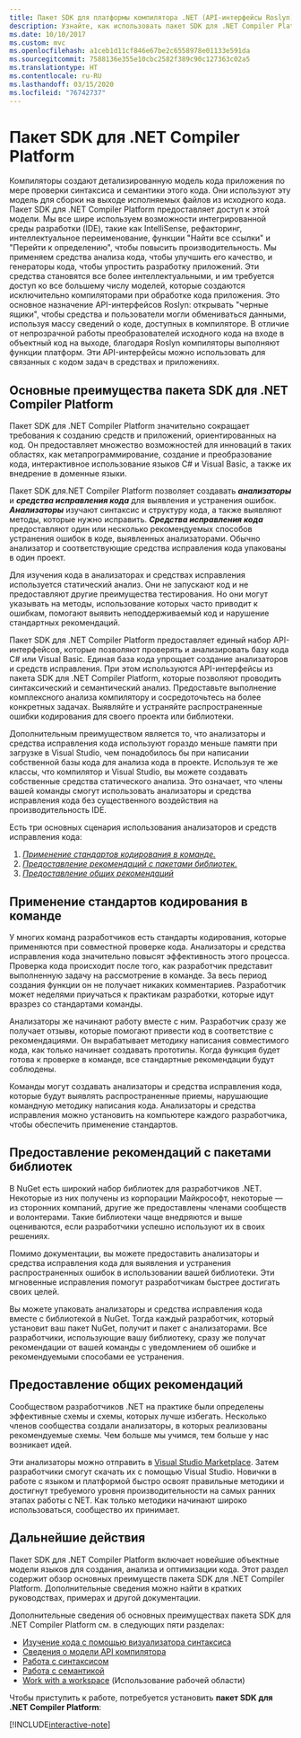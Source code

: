 ```yaml
---
title: Пакет SDK для платформы компилятора .NET (API-интерфейсы Roslyn)
description: Узнайте, как использовать пакет SDK для .NET Compiler Platform (другое название — API-интерфейсы Roslyn), чтобы анализировать код .NET, находить ошибки и исправлять их.
ms.date: 10/10/2017
ms.custom: mvc
ms.openlocfilehash: a1ceb1d11cf846e67be2c6558978e01133e591da
ms.sourcegitcommit: 7588136e355e10cbc2582f389c90c127363c02a5
ms.translationtype: HT
ms.contentlocale: ru-RU
ms.lasthandoff: 03/15/2020
ms.locfileid: "76742737"
---
```

# <a name="the-net-compiler-platform-sdk"></a>Пакет SDK для .NET Compiler Platform

Компиляторы создают детализированную модель кода приложения по мере проверки синтаксиса и семантики этого кода. Они используют эту модель для сборки на выходе исполняемых файлов из исходного кода. Пакет SDK для .NET Compiler Platform предоставляет доступ к этой модели. Мы все шире используем возможности интегрированной среды разработки (IDE), такие как IntelliSense, рефакторинг, интеллектуальное переименование, функции "Найти все ссылки" и "Перейти к определению", чтобы повысить производительность. Мы применяем средства анализа кода, чтобы улучшить его качество, и генераторы кода, чтобы упростить разработку приложений. Эти средства становятся все более интеллектуальными, и им требуется доступ ко все большему числу моделей, которые создаются исключительно компиляторами при обработке кода приложения. Это основное назначение API-интерфейсов Roslyn: открывать "черные ящики", чтобы средства и пользователи могли обмениваться данными, используя массу сведений о коде, доступных в компиляторе.
В отличие от непрозрачной работы преобразователей исходного кода на входе в объектный код на выходе, благодаря Roslyn компиляторы выполняют функции платформ. Эти API-интерфейсы можно использовать для связанных с кодом задач в средствах и приложениях.

## <a name="net-compiler-platform-sdk-concepts"></a>Основные преимущества пакета SDK для .NET Compiler Platform

Пакет SDK для .NET Compiler Platform значительно сокращает требования к созданию средств и приложений, ориентированных на код. Он предоставляет множество возможностей для инноваций в таких областях, как метапрограммирование, создание и преобразование кода, интерактивное использование языков C# и Visual Basic, а также их внедрение в доменные языки.

Пакет SDK для.NET Compiler Platform позволяет создавать ***анализаторы*** и ***средства исправления кода*** для выявления и устранения ошибок. ***Анализаторы*** изучают синтаксис и структуру кода, а также выявляют методы, которые нужно исправить. ***Средства исправления кода*** предоставляют один или несколько рекомендуемых способов устранения ошибок в коде, выявленных анализаторами. Обычно анализатор и соответствующие средства исправления кода упакованы в один проект.

Для изучения кода в анализаторах и средствах исправления используется статический анализ. Они не запускают код и не предоставляют другие преимущества тестирования. Но они могут указывать на методы, использование которых часто приводит к ошибкам, помогают выявить неподдерживаемый код и нарушение стандартных рекомендаций.

Пакет SDK для .NET Compiler Platform предоставляет единый набор API-интерфейсов, которые позволяют проверять и анализировать базу кода C# или Visual Basic. Единая база кода упрощает создание анализаторов и средств исправления. При этом используются API-интерфейсы из пакета SDK для .NET Compiler Platform, которые позволяют проводить синтаксический и семантический анализ. Предоставьте выполнение комплексного анализа компилятору и сосредоточьтесь на более конкретных задачах. Выявляйте и устраняйте распространенные ошибки кодирования для своего проекта или библиотеки.

Дополнительным преимуществом является то, что анализаторы и средства исправления кода используют гораздо меньше памяти при загрузке в Visual Studio, чем понадобилось бы при написании собственной базы кода для анализа кода в проекте. Используя те же классы, что компилятор и Visual Studio, вы можете создавать собственные средства статического анализа. Это означает, что члены вашей команды смогут использовать анализаторы и средства исправления кода без существенного воздействия на производительность IDE.

Есть три основных сценария использования анализаторов и средств исправления кода:

1. [*Применение стандартов кодирования в команде.* ](#enforce-team-coding-standards)
1. [*Предоставление рекомендаций с пакетами библиотек.* ](#provide-guidance-with-library-packages)
1. [*Предоставление общих рекомендаций*](#provide-general-guidance)

## <a name="enforce-team-coding-standards"></a>Применение стандартов кодирования в команде

У многих команд разработчиков есть стандарты кодирования, которые применяются при совместной проверке кода. Анализаторы и средства исправления кода значительно повысят эффективность этого процесса. Проверка кода происходит после того, как разработчик представит выполненную задачу на рассмотрение в команде. За весь период создания функции он не получает никаких комментариев. Разработчик может неделями приучаться к практикам разработки, которые идут вразрез со стандартами команды.

Анализаторы же начинают работу вместе с ним. Разработчик сразу же получает отзывы, которые помогают привести код в соответствие с рекомендациями. Он вырабатывает методику написания совместимого кода, как только начинает создавать прототипы. Когда функция будет готова к проверке в команде, все стандартные рекомендации будут соблюдены.

Команды могут создавать анализаторы и средства исправления кода, которые будут выявлять распространенные приемы, нарушающие командную методику написания кода. Анализаторы и средства исправления можно установить на компьютере каждого разработчика, чтобы обеспечить применение стандартов.

## <a name="provide-guidance-with-library-packages"></a>Предоставление рекомендаций с пакетами библиотек

В NuGet есть широкий набор библиотек для разработчиков .NET.
Некоторые из них получены из корпорации Майкрософт, некоторые — из сторонних компаний, другие же предоставлены членами сообществ и волонтерами. Такие библиотеки чаще внедряются и выше оцениваются, если разработчики успешно используют их в своих решениях.

Помимо документации, вы можете предоставить анализаторы и средства исправления кода для выявления и устранения распространенных ошибок в использовании вашей библиотеки. Эти мгновенные исправления помогут разработчикам быстрее достигать своих целей.

Вы можете упаковать анализаторы и средства исправления кода вместе с библиотекой в NuGet. Тогда каждый разработчик, который установит ваш пакет NuGet, получит и пакет с анализаторами. Все разработчики, использующие вашу библиотеку, сразу же получат рекомендации от вашей команды с уведомлением об ошибке и рекомендуемыми способами ее устранения.

## <a name="provide-general-guidance"></a>Предоставление общих рекомендаций

Сообществом разработчиков .NET на практике были определены эффективные схемы и схемы, которых лучше избегать. Несколько членов сообщества создали анализаторы, в которых реализованы рекомендуемые схемы. Чем больше мы учимся, тем больше у нас возникает идей.

Эти анализаторы можно отправить в [Visual Studio Marketplace](https://marketplace.visualstudio.com/vs). Затем разработчики смогут скачать их с помощью Visual Studio. Новички в работе с языком и платформой быстро освоят правильные методики и достигнут требуемого уровня производительности на самых ранних этапах работы с NET. Как только методики начинают широко использоваться, сообщество их принимает.

## <a name="next-steps"></a>Дальнейшие действия

Пакет SDK для .NET Compiler Platform включает новейшие объектные модели языков для создания, анализа и оптимизации кода. Этот раздел содержит обзор основных преимуществ пакета SDK для .NET Compiler Platform. Дополнительные сведения можно найти в кратких руководствах, примерах и другой документации.

Дополнительные сведения об основных преимуществах пакета SDK для .NET Compiler Platform см. в следующих пяти разделах:

- [Изучение кода с помощью визуализатора синтаксиса](syntax-visualizer.md)
- [Сведения о модели API компилятора](compiler-api-model.md)
- [Работа с синтаксисом](work-with-syntax.md)
- [Работа с семантикой](work-with-semantics.md)
- [Work with a workspace](work-with-workspace.md) (Использование рабочей области)

Чтобы приступить к работе, потребуется установить **пакет SDK для .NET Compiler Platform**:

[!INCLUDE[interactive-note](~/includes/roslyn-installation.md)]

<!--

Turn this on as more of the conceptual content is in place:
- Try the [Quickstarts](quickstart/index.md) to create your first tutorial.
- Experiment with one of the [Tutorials](tutorials/index.md).
- Explore the [Samples](samples/index.md) to see some simple analyzers.
- Read the [Concepts](concepts/index.md) to understand the ideas behind analyzers and code fixes.

-->

